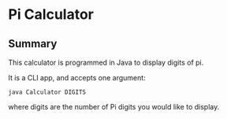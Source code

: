 # Pi Calculator

## Summary
This calculator is programmed in Java to display digits of pi.

It is a CLI app, and accepts one argument:

`java Calculator DIGITS`

where digits are the number of Pi digits you would like to display. 
